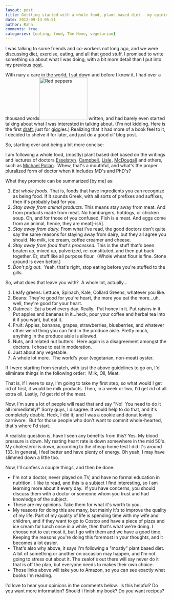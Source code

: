 ```yaml
---
layout: post
title: Gettting started with a whole food, plant based diet - my opinion, v0.2
date: 2012-09-13 05:51
author: Rahn
comments: true
categories: [eating, food, The Home, vegetarian]
---
```

I was talking to some friends and co-workers not long ago, and we were discussing diet, exercise, eating, and all that good stuff. I promised to write something up about what I was doing, with a bit more detail than I put into my previous <a href="http://gonesomewhere.com/2012/07/eating-vegetables-diet-update-flexitarian/">post</a>.

With nary a care in the world, I sat down and before I knew it, I had over a thousand words<a href="http://gonesomewhere.com/wp-content/uploads/2012/09/Red-Peppers-small.jpg"><img class="alignright  wp-image-1164" title="Red Peppers - small" src="http://gonesomewhere.com/wp-content/uploads/2012/09/Red-Peppers-small-150x133.jpg" alt="Red peppers" width="150" height="133" /></a> written, and had barely even started talking about what I was interested in talking about. (I'm not kidding. Here is the first <a href="https://docs.google.com/document/d/1jJh_NZ2Q5ElxwlkGuSLxLMcaIQmbIyrD_ntepAvqYRA/edit">draft</a>, just for giggles.) Realizing that it had more of a book feel to it, I decided to shelve it for later, and just do a good ol' blog post.

So, starting over and being a bit more concise:

I am following a whole food, (mostly) plant based diet based on the writings and lectures of doctors <a href="http://www.amazon.com/gp/product/1583333002/ref=as_li_ss_tl?ie=UTF8&amp;camp=1789&amp;creative=390957&amp;creativeASIN=1583333002&amp;linkCode=as2&amp;tag=gonesome-20">Esselstyn</a><img style="border: none !important; margin: 0px !important;" src="http://www.assoc-amazon.com/e/ir?t=gonesome-20&amp;l=as2&amp;o=1&amp;a=1583333002" alt="" width="1" height="1" border="0" />, <a href="http://www.amazon.com/gp/product/1932100660/ref=as_li_ss_tl?ie=UTF8&amp;camp=1789&amp;creative=390957&amp;creativeASIN=1932100660&amp;linkCode=as2&amp;tag=gonesome-20">Campbell</a><img style="border: none !important; margin: 0px !important;" src="http://www.assoc-amazon.com/e/ir?t=gonesome-20&amp;l=as2&amp;o=1&amp;a=1932100660" alt="" width="1" height="1" border="0" />, <a href="http://www.amazon.com/gp/product/1570671974/ref=as_li_ss_tl?ie=UTF8&amp;camp=1789&amp;creative=390957&amp;creativeASIN=1570671974&amp;linkCode=as2&amp;tag=gonesome-20">Lisle</a><img style="border: none !important; margin: 0px !important;" src="http://www.assoc-amazon.com/e/ir?t=gonesome-20&amp;l=as2&amp;o=1&amp;a=1570671974" alt="" width="1" height="1" border="0" />, <a href="http://www.amazon.com/gp/product/B005ZI32H0/ref=as_li_ss_tl?ie=UTF8&amp;camp=1789&amp;creative=390957&amp;creativeASIN=B005ZI32H0&amp;linkCode=as2&amp;tag=gonesome-20">McDougall</a><img style="border: none !important; margin: 0px !important;" src="http://www.assoc-amazon.com/e/ir?t=gonesome-20&amp;l=as2&amp;o=1&amp;a=B005ZI32H0" alt="" width="1" height="1" border="0" /> and others, such as <a href="http://www.amazon.com/gp/product/0143114964/ref=as_li_ss_tl?ie=UTF8&amp;camp=1789&amp;creative=390957&amp;creativeASIN=0143114964&amp;linkCode=as2&amp;tag=gonesome-20">Michael Pollan</a>.  Whew, that's a mouthful, and what's the proper pluralized form of doctor when it includes MD's and PhD's?

What they promote can be summarized [by me] as:
<ol>
	<li><em>Eat whole foods</em>. That is, foods that have ingredients you can recognize as being food. If it sounds Greek, with all sorts of prefixes and suffixes, then it's probably bad for you.</li>
	<li><em>Stay away from animal products</em>. This means stay away from meat. And from products made from meat. No hamburgers, hotdogs, or chicken soup. Oh, and for those of you confused, Fish is a meat. And eggs come from an animal, hence, they are meat[-ish].</li>
	<li><em>Stay away from dairy.</em> From what I've read, the good doctors don't quite say the same reasons for staying away from dairy, but they all agree you should. No milk, ice cream, coffee creamer and cheese.</li>
	<li><em>Stay away from food that's processed.</em> This is the stuff that's been beaten up, mixed up, pulverized, re-constituted, and then put back together. Er, stuff like all purpose flour.  (Whole wheat flour is fine. Stone ground is even better.)</li>
	<li><em>Don't pig out</em>.  Yeah, that's right, stop eating before you're stuffed to the gills.</li>
</ol>
So, what does that leave you with?  A whole lot, actually...
<ol>
	<li>Leafy greens: Lettuce, Spinach, Kale, Collard Greens, whatever you like.</li>
	<li>Beans: They're good for you're heart, the more you eat the more...uh, well, they're good for your heart.</li>
	<li>Oatmeal:  Eat a bowl every day. Really.  Put honey in it. Put raisins in it. Put apples and bananas in it...heck, pour your coffee and herbal tea into it if you want, but eat it.</li>
	<li>Fruit: Apples, bananas, grapes, strawberries, blueberries, and whatever other weird thing you can find in the produce aisle. Pretty much, anything in the produce aisle is allowed.</li>
	<li>Nuts, and related nut butters:  Here again is a disagreement amongst the doctors. I chose to eat in moderation.</li>
	<li>Just about any vegetable.</li>
	<li>A whole lot more.  The world's your (vegetarian, non-meat) oyster.</li>
</ol>
If I were starting from scratch, with just the above guidelines to go on, I'd eliminate things in the following order:  Milk, Oil, Meat.

That is, if I were to say, I'm going to take my first step, so what would I get rid of first, it would be milk products. Then, in a week or two, I'd get rid of all extra oil. Lastly, I'd get rid of the meat.

Now, I'm sure a lot of people will read that and say "No!  You need to do it all immediately!" Sorry guys, I disagree. It would help to do that, and it's completely doable. Heck, I did it, and I was a cookie and donut loving carnivore.  But for those people who don't want to commit whole-hearted, that's where I'd start.

A realistic question is, have I seen any benefits from this? Yes. My blood pressure is down. My resting heart rate is down somewhere in the mid 50's. My cholesterol is down, according to the cheap home test I did it's around 133. In general, I feel better and have plenty of energy. Oh yeah, I may have slimmed down a little too.

Now, I'll confess a couple things, and then be done:
<ul>
	<li>I'm not a doctor, never played on TV, and have no formal education in nutrition.  I like to read, and this is a subject I find interesting, so I am learning more about it every day.  If you have concerns, you should discuss them with a doctor or someone whom you trust and had knowledge of the subject.</li>
	<li>These are my opinions. Take them for what it's worth to you.</li>
	<li>My reasons for doing this are many, but mainly it's to improve the quality of my life. Part of my quality of life is spending time with my wife and children, and if they want to go to Costco and have a piece of pizza and ice cream for lunch once in a while, then that's what we're doing. I choose not to eat most it, but I go with them and we have a good time. Keeping the reasons you're doing this foremost in your thoughts, and it becomes a lot easier.</li>
	<li>That's also why above, it says I'm following a "mostly" plant based diet. A bit of something or another on occasion may happen, and I'm not going to stress out about it. The zealot's out there will say never do it that is off the plan, but everyone needs to makes their own choice.</li>
	<li>Those links above will take you to Amazon, so you can see exactly what books I'm reading.</li>
</ul>
I'd love to hear your opinions in the comments below.  Is this helpful? Do you want more information? Should I finish my book? Do you want recipes?

&nbsp;
